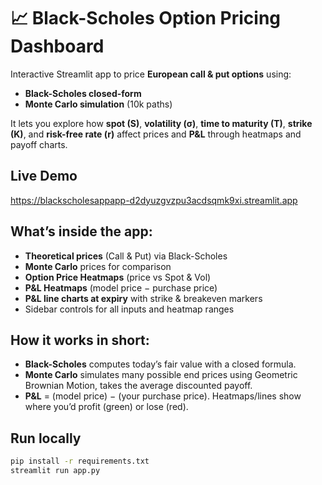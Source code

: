 # 📈 Black-Scholes Option Pricing Dashboard

Interactive Streamlit app to price **European call & put options** using:
- **Black-Scholes closed-form**
- **Monte Carlo simulation** (10k paths)

It lets you explore how **spot (S)**, **volatility (σ)**, **time to maturity (T)**, **strike (K)**, and **risk-free rate (r)** affect prices and **P&L** through heatmaps and payoff charts.

## Live Demo
https://blackscholesappapp-d2dyuzgvzpu3acdsqmk9xi.streamlit.app

## What’s inside the app:
- **Theoretical prices** (Call & Put) via Black-Scholes  
- **Monte Carlo** prices for comparison  
- **Option Price Heatmaps** (price vs Spot & Vol)  
- **P&L Heatmaps** (model price − purchase price)  
- **P&L line charts at expiry** with strike & breakeven markers  
- Sidebar controls for all inputs and heatmap ranges

## How it works in short:
- **Black-Scholes** computes today’s fair value with a closed formula.
- **Monte Carlo** simulates many possible end prices using Geometric Brownian Motion, takes the average discounted payoff.
- **P&L** = (model price) − (your purchase price). Heatmaps/lines show where you’d profit (green) or lose (red).

## Run locally
```bash
pip install -r requirements.txt
streamlit run app.py
